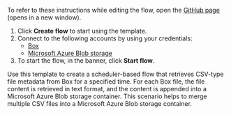 To refer to these instructions while editing the flow, open the [GitHub page](https://github.com/ot4i/app-connect-templates/tree/main/resources/markdown/Integrate%20data%20between%20Box%20files%20and%20Microsoft%20Azure%20Blob%20storage_instructions.md) (opens in a new window).

1. Click **Create flow** to start using the template.
2. Connect to the following accounts by using your credentials:
   - [Box](https://www.ibm.com/docs/en/app-connect/containers_cd?topic=apps-box)
   - [Microsoft Azure Blob storage](https://www.ibm.com/docs/en/app-connect/containers_cd?topic=apps-microsoft-azure-blob-storage)
3. To start the flow, in the banner, click **Start flow**.


Use this template to create a scheduler-based flow that retrieves CSV-type file metadata from Box for a specified time. For each Box file, the file content is retrieved in text format, and the content is appended into a Microsoft Azure Blob storage container. This scenario helps to merge multiple CSV files into a Microsoft Azure Blob storage container.






